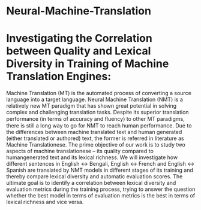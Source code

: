 # Neural-Machine-Translation
# Investigating the Correlation between Quality and Lexical Diversity in Training of Machine Translation Engines:

Machine Translation (MT) is the automated process of converting a source language into a target language. Neural Machine Translation (NMT) is a relatively new MT paradigm that has shown great potential in solving complex and challenging translation tasks. Despite its superior translation performance (in terms of accuracy and ﬂuency) to other MT paradigms, there is still a long way to go for NMT to reach human performance. Due to the differences between machine translated text and human generated (either translated or authored) text, the former is referred in literature as Machine Translationese. The prime objective of our work is to study two aspects of machine translationese – its quality compared to humangenerated text and its lexical richness. We will investigate how different sentences in English ↔ Bengali, English ↔ French and English ↔ Spanish are translated by NMT models in different stages of its training and thereby compare lexical diversity and automatic evaluation scores. The ultimate goal is to identify a correlation between lexical diversity and evaluation metrics during the training process, trying to answer the question whether the best model in terms of evaluation metrics is the best in terms of lexical richness and vice versa.
